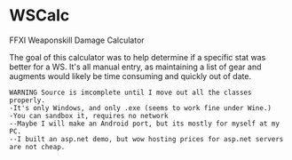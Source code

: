 # WSCalc
FFXI Weaponskill Damage Calculator

The goal of this calculator was to help determine if a specific stat was better for a WS. It's all manual entry, as maintaining a list of gear and augments would likely be time consuming and quickly out of date.
    
    
    WARNING Source is imcomplete until I move out all the classes properly.
    -It's only Windows, and only .exe (seems to work fine under Wine.)
    -You can sandbox it, requires no network
    --Maybe I will make an Android port, but its mostly for myself at my PC.
    --I built an asp.net demo, but wow hosting prices for asp.net servers are not cheap.
